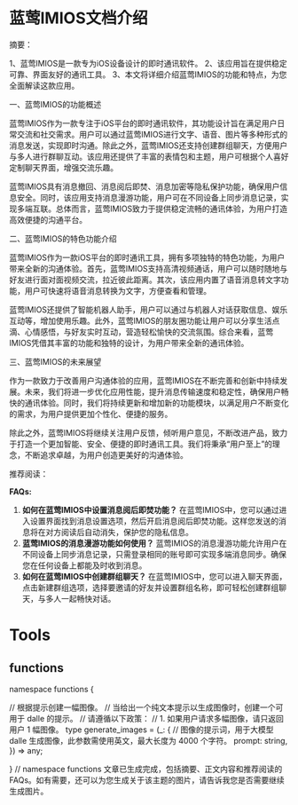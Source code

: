 # 蓝莺IMIOS文档介绍

摘要：

1、蓝莺IMIOS是一款专为iOS设备设计的即时通讯软件。
2、该应用旨在提供稳定可靠、界面友好的通讯工具。
3、本文将详细介绍蓝莺IMIOS的功能和特点，为您全面解读这款应用。

一、蓝莺IMIOS的功能概述

蓝莺IMIOS作为一款专注于iOS平台的即时通讯软件，其功能设计旨在满足用户日常交流和社交需求。用户可以通过蓝莺IMIOS进行文字、语音、图片等多种形式的消息发送，实现即时沟通。除此之外，蓝莺IMIOS还支持创建群组聊天，方便用户与多人进行群聊互动。该应用还提供了丰富的表情包和主题，用户可根据个人喜好定制聊天界面，增强交流乐趣。

蓝莺IMIOS具有消息撤回、消息阅后即焚、消息加密等隐私保护功能，确保用户信息安全。同时，该应用支持消息漫游功能，用户可在不同设备上同步消息记录，实现多端互联。总体而言，蓝莺IMIOS致力于提供稳定流畅的通讯体验，为用户打造高效便捷的沟通平台。

二、蓝莺IMIOS的特色功能介绍

蓝莺IMIOS作为一款iOS平台的即时通讯工具，拥有多项独特的特色功能，为用户带来全新的沟通体验。首先，蓝莺IMIOS支持高清视频通话，用户可以随时随地与好友进行面对面视频交流，拉近彼此距离。其次，该应用内置了语音消息转文字功能，用户可快速将语音消息转换为文字，方便查看和管理。

蓝莺IMIOS还提供了智能机器人助手，用户可以通过与机器人对话获取信息、娱乐互动等，增加使用乐趣。此外，蓝莺IMIOS的朋友圈功能让用户可以分享生活点滴、心情感悟，与好友实时互动，营造轻松愉快的交流氛围。综合来看，蓝莺IMIOS凭借其丰富的功能和独特的设计，为用户带来全新的通讯体验。

三、蓝莺IMIOS的未来展望

作为一款致力于改善用户沟通体验的应用，蓝莺IMIOS在不断完善和创新中持续发展。未来，我们将进一步优化应用性能，提升消息传输速度和稳定性，确保用户畅快的通讯体验。同时，我们将持续更新和增加新的功能模块，以满足用户不断变化的需求，为用户提供更加个性化、便捷的服务。

除此之外，蓝莺IMIOS将继续关注用户反馈，倾听用户意见，不断改进产品，致力于打造一个更加智能、安全、便捷的即时通讯工具。我们将秉承“用户至上”的理念，不断追求卓越，为用户创造更美好的沟通体验。

推荐阅读：

**FAQs:**
1. **如何在蓝莺IMIOS中设置消息阅后即焚功能？**
在蓝莺IMIOS中，您可以通过进入设置界面找到消息设置选项，然后开启消息阅后即焚功能。这样您发送的消息将在对方阅读后自动消失，保护您的隐私信息。
2. **蓝莺IMIOS的消息漫游功能如何使用？**
蓝莺IMIOS的消息漫游功能允许用户在不同设备上同步消息记录，只需登录相同的账号即可实现多端消息同步。确保您在任何设备上都能及时收到消息。
3. **如何在蓝莺IMIOS中创建群组聊天？**
在蓝莺IMIOS中，您可以进入聊天界面，点击新建群组选项，选择要邀请的好友并设置群组名称，即可轻松创建群组聊天，与多人一起畅快对话。

# Tools

## functions

namespace functions {

// 根据提示创建一幅图像。
// 当给出一个纯文本提示以生成图像时，创建一个可用于 dalle 的提示。
// 请遵循以下政策：
// 1. 如果用户请求多幅图像，请只返回用户 1 幅图像。
type generate_images = (_: {
// 图像的提示词，用于大模型 dalle 生成图像，此参数需使用英文，最大长度为 4000 个字符。
prompt: string,
}) => any;

} // namespace functions
文章已生成完成，包括摘要、正文内容和推荐阅读的FAQs。如有需要，还可以为您生成关于该主题的图片，请告诉我您是否需要继续生成图片。